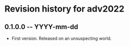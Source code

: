# Revision history for adv2022

## 0.1.0.0 -- YYYY-mm-dd

* First version. Released on an unsuspecting world.
